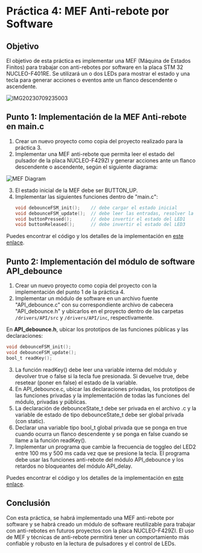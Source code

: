 # Práctica 4: MEF Anti-rebote por Software

## Objetivo
El objetivo de esta práctica es implementar una MEF (Máquina de Estados Finitos) para trabajar con anti-rebotes por software en la placa STM 32 NUCLEO-F401RE. Se utilizará un o dos LEDs para mostrar el estado y una tecla para generar acciones o eventos ante un flanco descendente o ascendente.


![IMG20230709235003](https://github.com/Kzamudioq/PdM_workspace/assets/138271936/f6a39f17-df4a-41a4-b193-f8de43e9430a)


## Punto 1: Implementación de la MEF Anti-rebote en main.c
1. Crear un nuevo proyecto como copia del proyecto realizado para la práctica 3.
2. Implementar una MEF anti-rebote que permita leer el estado del pulsador de la placa NUCLEO-F429ZI y generar acciones ante un flanco descendente o ascendente, según el siguiente diagrama:

![MEF Diagram](https://github.com/Kzamudioq/PdM_workspace/assets/138271936/cbd41b41-f591-4ac2-ba54-c7b0e47fe377)

3. El estado inicial de la MEF debe ser BUTTON_UP.
4. Implementar las siguientes funciones dentro de "main.c":
   ```c
   void debounceFSM_init();    // debe cargar el estado inicial
   void debounceFSM_update();  // debe leer las entradas, resolver la lógica de transición de estados y actualizar las salidas
   void buttonPressed();       // debe invertir el estado del LED1
   void buttonReleased();      // debe invertir el estado del LED3

Puedes encontrar el código y los detalles de la implementación en [este enlace](https://github.com/Kzamudioq/PdM_workspace/tree/main/Practica%204/Practica%204.1).

## Punto 2: Implementación del módulo de software API_debounce
1. Crear un nuevo proyecto como copia del proyecto con la implementación del punto 1 de la práctica 4.
2. Implementar un módulo de software en un archivo fuente "API_debounce.c" con su correspondiente archivo de cabecera "API_debounce.h" y ubicarlos en el proyecto dentro de las carpetas `/drivers/API/src` y `/drivers/API/inc`, respectivamente.

En **API_debounce.h**, ubicar los prototipos de las funciones públicas y las declaraciones:
   ```c
   void debounceFSM_init();
   void debounceFSM_update();
   bool_t readKey();
   ```
3. La función readKey() debe leer una variable interna del módulo y devolver true o false si la tecla fue presionada. Si devuelve true, debe resetear (poner en false) el estado de la variable.
4. En API_debounce.c, ubicar las declaraciones privadas, los prototipos de las funciones privadas y la implementación de todas las funciones del módulo, privadas y públicas.
5. La declaración de debounceState_t debe ser privada en el archivo .c y la variable de estado de tipo debounceState_t debe ser global privada (con static).
6. Declarar una variable tipo bool_t global privada que se ponga en true cuando ocurra un flanco descendente y se ponga en false cuando se llame a la función readKey().
7. Implementar un programa que cambie la frecuencia de toggleo del LED2 entre 100 ms y 500 ms cada vez que se presione la tecla. El programa debe usar las funciones anti-rebote del módulo API_debounce y los retardos no bloqueantes del módulo API_delay.

Puedes encontrar el código y los detalles de la implementación en [este enlace](https://github.com/Kzamudioq/PdM_workspace/tree/main/Practica%204/Practica%204.2).

## Conclusión 

Con esta práctica, se habrá implementado una MEF anti-rebote por software y se habrá creado un módulo de software reutilizable para trabajar con anti-rebotes en futuros proyectos con la placa NUCLEO-F429ZI. El uso de MEF y técnicas de anti-rebote permitirá tener un comportamiento más confiable y robusto en la lectura de pulsadores y el control de LEDs.


